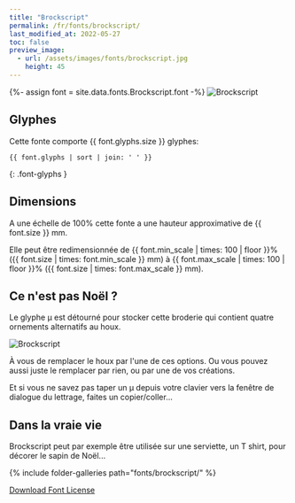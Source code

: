 ```yaml
---
title: "Brockscript"
permalink: /fr/fonts/brockscript/
last_modified_at: 2022-05-27
toc: false
preview_image:
  - url: /assets/images/fonts/brockscript.jpg
    height: 45
---
```

{%- assign font = site.data.fonts.Brockscript.font -%}
![Brockscript](/assets/images/fonts/brockscript.jpg)

## Glyphes

Cette fonte comporte  {{ font.glyphs.size }} glyphes:

```
{{ font.glyphs | sort | join: ' ' }}
```
{: .font-glyphs }


## Dimensions
A une échelle de  100% cette fonte a une hauteur approximative de  {{ font.size }} mm. 

Elle peut être redimensionnée  de {{ font.min_scale | times: 100 | floor }}% ({{ font.size | times: font.min_scale }} mm)
à {{ font.max_scale | times: 100 | floor }}% ({{ font.size | times: font.max_scale }} mm).



## Ce n'est pas Noël ?
Le glyphe µ est détourné pour stocker cette broderie 
qui contient quatre ornements alternatifs au houx. 

![Brockscript](/assets/images/fonts/brockscriptmu.png)

À vous de remplacer le houx par l'une de ces options. 
Ou vous pouvez aussi juste le remplacer par rien, ou par une de vos créations.




Et si vous ne savez pas taper un µ depuis votre clavier vers la fenêtre de dialogue du lettrage, faites un copier/coller...


## Dans la vraie vie

Brockscript peut par exemple être utilisée sur une serviette, un T shirt, pour décorer le sapin de Noël...

{% include folder-galleries path="fonts/brockscript/" %}





[Download Font License](https://github.com/inkstitch/inkstitch/tree/main/fonts/Brockscript/LICENSE)
